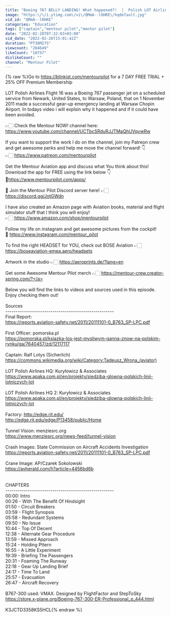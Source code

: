 ```yaml
---
title: "Boeing 767 BELLY LANDING! What happened?!  |  Polish LOT Airlines Flight 16"
image: "https:\/\/i.ytimg.com\/vi\/QMmA--l0HKE\/hqdefault.jpg"
vid_id: "QMmA--l0HKE"
categories: "Education"
tags: ["captain","mentour pilot","mentor pilot"]
date: "2022-02-28T07:32:03+03:00"
vid_date: "2022-02-26T15:01:42Z"
duration: "PT30M27S"
viewcount: "204649"
likeCount: "10757"
dislikeCount: ""
channel: "Mentour Pilot"
---
```

{% raw %}Go to <a rel="nofollow" target="blank" href="https://blinkist.com/mentourpilot">https://blinkist.com/mentourpilot</a> for a 7 DAY FREE TRIAL + 25% OFF Premium Membership<br /><br />LOT Polish Airlines Flight 16 was a Boeing 767 passenger jet on a scheduled service from Newark, United States, to Warsaw, Poland, that on 1 November 2011 made a successful gear-up emergency landing at Warsaw Chopin Airport. In todays video i will explsin why it happened and if it could have been avoided. <br /><br />👉🏻 Check the Mentour NOW! channel here:<br /><a rel="nofollow" target="blank" href="https://www.youtube.com/channel/UCTbcSRduRJJTMaQhUVqywRw">https://www.youtube.com/channel/UCTbcSRduRJJTMaQhUVqywRw</a><br /><br />If you want to support the work I do on the channel, join my Patreon crew and get awesome perks and help me move the channel forward! 👇<br />👉🏻 <a rel="nofollow" target="blank" href="https://www.patreon.com/mentourpilot">https://www.patreon.com/mentourpilot</a><br /><br />Get the Mentour Aviation app and discuss what You think about this! Download the app for FREE using the link below 👇<br />📲<a rel="nofollow" target="blank" href="https://www.mentourpilot.com/apps/">https://www.mentourpilot.com/apps/</a><br /><br />📲 Join the Mentour Pilot Discord server here! 👉🏻 <a rel="nofollow" target="blank" href="https://discord.gg/JntGWdn">https://discord.gg/JntGWdn</a><br /><br />I have also created an Amazon page with Aviation books, material and flight simulator stuff that I think you will enjoy! <br />👉🏻 <a rel="nofollow" target="blank" href="https://www.amazon.com/shop/mentourpilot">https://www.amazon.com/shop/mentourpilot</a><br /><br />Follow my life on instagram and get awesome pictures from the cockpit!<br />📲 <a rel="nofollow" target="blank" href="https://www.instagram.com/mentour_pilot">https://www.instagram.com/mentour_pilot</a><br /><br />To find the right HEADSET for YOU, check out BOSE Aviation 👉🏻 <a rel="nofollow" target="blank" href="https://boseaviation-emea.aero/headsets">https://boseaviation-emea.aero/headsets</a><br /><br />Artwork in the studio 👉🏻 <a rel="nofollow" target="blank" href="https://aeroprints.de/?lang=en">https://aeroprints.de/?lang=en</a><br /><br />Get some Awesome Mentour Pilot merch 👉🏻 <a rel="nofollow" target="blank" href="https://mentour-crew.creator-spring.com/?">https://mentour-crew.creator-spring.com/?</a><br /><br />Below you will find the links to videos and sources used in this episode. Enjoy checking them out! <br /><br />Sources<br />-----------------------------------------------------<br />Final Report:<br /><a rel="nofollow" target="blank" href="https://reports.aviation-safety.net/2011/20111101-0_B763_SP-LPC.pdf">https://reports.aviation-safety.net/2011/20111101-0_B763_SP-LPC.pdf</a><br /><br />First Officer: pomorska.pl<br /><a rel="nofollow" target="blank" href="https://pomorska.pl/ksiazka-los-jest-mysliwym-ganna-znow-na-polskim-rynku/ga/7640457/zd/12117117">https://pomorska.pl/ksiazka-los-jest-mysliwym-ganna-znow-na-polskim-rynku/ga/7640457/zd/12117117</a><br /><br />Captain: Ralf Lotys (Sicherlich)<br /><a rel="nofollow" target="blank" href="https://commons.wikimedia.org/wiki/Category:Tadeusz_Wrona_(aviator)">https://commons.wikimedia.org/wiki/Category:Tadeusz_Wrona_(aviator)</a><br /><br />LOT Polish Airlines HQ: Kuryłowicz &amp; Associates<br /><a rel="nofollow" target="blank" href="https://www.apaka.com.pl/en/projekty/siedziba-glowna-polskich-linii-lotniczych-lot">https://www.apaka.com.pl/en/projekty/siedziba-glowna-polskich-linii-lotniczych-lot</a><br /><br />LOT Polish Airlines HQ 2: Kuryłowicz &amp; Associates<br /><a rel="nofollow" target="blank" href="https://www.apaka.com.pl/en/projekty/siedziba-glowna-polskich-linii-lotniczych-lot">https://www.apaka.com.pl/en/projekty/siedziba-glowna-polskich-linii-lotniczych-lot</a><br /><br />Factory: <a rel="nofollow" target="blank" href="http://edge.rit.edu/">http://edge.rit.edu/</a><br /><a rel="nofollow" target="blank" href="http://edge.rit.edu/edge/P13458/public/Home">http://edge.rit.edu/edge/P13458/public/Home</a><br /><br />Tunnel Vision: menziesrc.org<br /><a rel="nofollow" target="blank" href="https://www.menziesrc.org/news-feed/tunnel-vision">https://www.menziesrc.org/news-feed/tunnel-vision</a><br /><br />Crash Images: State Commission on Aircraft Accidents Investigation<br /><a rel="nofollow" target="blank" href="https://reports.aviation-safety.net/2011/20111101-0_B763_SP-LPC.pdf">https://reports.aviation-safety.net/2011/20111101-0_B763_SP-LPC.pdf</a><br /><br />Crane Image: AP/Czarek Sokolowski<br /><a rel="nofollow" target="blank" href="https://avherald.com/h?article=4456bd6b">https://avherald.com/h?article=4456bd6b</a><br /><br /><br />CHAPTERS<br />-----------------------------------------------------<br />00:00: Intro<br />00:26 - With The Benefit Of Hindsight<br />01:50 - Circuit Breakers<br />03:59 - Flight Synopsis<br />05:58 - Redundant Systems<br />09:50 - No Issue<br />10:44 - Top Of Decent<br />12:38 - Alternate Gear Procedure<br />13:59 -  Missed Approach<br />15:24 - Holding Pttern<br />16:55 -  A Little Experiment<br />19:39 -  Briefing The Passengers<br />20:31 -  Foaming The Runway<br />22:18 -  Gear Up Landing Brief<br />24:17 -  Time To Land<br />25:57 -  Evacuation<br />26:47 -  Aircraft Recovery<br /><br />B767-300 used:  VMAX. Designed by FlightFactor and StepToSky<br /><a rel="nofollow" target="blank" href="https://store.x-plane.org/Boeing-767-300-ER-Professional_p_444.html">https://store.x-plane.org/Boeing-767-300-ER-Professional_p_444.html</a><br /><br />K3JCTD3358KS5HCL{% endraw %}
